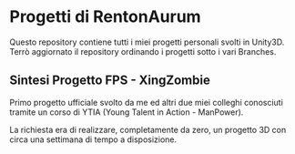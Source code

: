 # Progetti di RentonAurum

Questo repository contiene tutti i miei progetti personali svolti in Unity3D.
Terrò aggiornato il repository ordinando i progetti sotto i vari Branches.

## Sintesi Progetto FPS - XingZombie

Primo progetto ufficiale svolto da me ed altri due miei colleghi conosciuti tramite un corso di YTIA (Young Talent in Action - ManPower).

La richiesta era di realizzare, completamente da zero, un progetto 3D con circa una settimana di tempo a disposizione.
